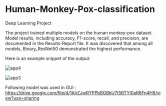 # Human-Monkey-Pox-classification
Deep Learning Project

The project trained multiple models on the human monkey-pox dataset. Model results, including accuracy, F1-score, recall, and precision, are documented in the Results-Report file. It was discovered that among all models, Binary_ResNet50 demonstrated the highest performance.



Here is an example snippet of the output:


![app4](https://github.com/Divarshana-Saxena/Human-Monkey-Pox-classification-/assets/140905073/34ed0d65-5531-4dd3-bc7e-6e44d4dade64)


![app3](https://github.com/Divarshana-Saxena/Human-Monkey-Pox-classification-/assets/140905073/fe217bc2-c81c-4d93-be65-b3b4f484bf33)



Following model was used in GUI : https://drive.google.com/file/d/1AlrZJwRYPPbBGBkU7t5BTYI0aR6Fn4H9/view?usp=sharing
